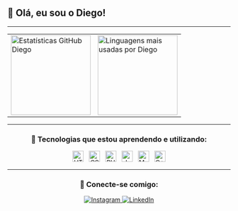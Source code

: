 ## 👋 Olá, eu sou o Diego!

---

<div align="center">

<table>
  <tr>
    <td>
      <img height="180em" src="https://github-readme-stats.vercel.app/api?username=devdiiego&show_icons=true&theme=nightowl" alt="Estatísticas GitHub Diego"/>
    </td>
    <td>
      <img height="180em" src="https://github-readme-stats.vercel.app/api/top-langs/?username=devdiiego&layout=compact&theme=nightowl" alt="Linguagens mais usadas por Diego"/>
    </td>
  </tr>
</table>

---

### 🚀 Tecnologias que estou aprendendo e utilizando:

<p align="center">
  <img src="https://cdn.jsdelivr.net/gh/devicons/devicon@latest/icons/html5/html5-original.svg" height="25" alt="HTML5" title="HTML5"/>
  &nbsp;
  <img src="https://cdn.jsdelivr.net/gh/devicons/devicon@latest/icons/css3/css3-original.svg" height="25" alt="CSS3" title="CSS3"/>
  &nbsp;
  <img src="https://cdn.jsdelivr.net/gh/devicons/devicon@latest/icons/php/php-original.svg" height="25" alt="PHP" title="PHP"/>
  &nbsp;
  <img src="https://cdn.jsdelivr.net/gh/devicons/devicon@latest/icons/java/java-original.svg" height="25" alt="Java" title="Java"/>
  &nbsp;
  <img src="https://cdn.jsdelivr.net/gh/devicons/devicon@latest/icons/mysql/mysql-original.svg" height="25" alt="MySQL" title="MySQL"/>
  &nbsp;
  <img src="https://cdn.jsdelivr.net/gh/devicons/devicon@latest/icons/cplusplus/cplusplus-original.svg" height="25" alt="C++" title="C++"/>
</p>

---

### 📲 Conecte-se comigo:

<a href="https://www.instagram.com/odiiego__/" target="_blank">
  <img src="https://img.shields.io/badge/Instagram-E4405F?style=for-the-badge&logo=instagram&logoColor=white" alt="Instagram"/>
</a>
<a href="https://www.linkedin.com/in/diego-feitosa-539868237" target="_blank">
  <img src="https://img.shields.io/badge/LinkedIn-0A66C2?style=for-the-badge&logo=linkedin&logoColor=white" alt="LinkedIn"/>
</a>

</div>

